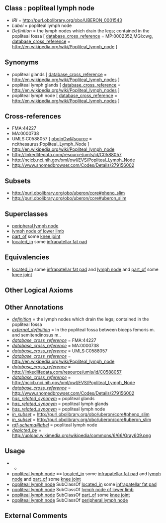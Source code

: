 
## Class : popliteal lymph node

 * *IRI* = http://purl.obolibrary.org/obo/UBERON_0001543
 * *Label* = popliteal lymph node
 * *Definition* = the lymph nodes which drain the legs; contained in the popliteal fossa [ [database_cross_reference](../../ef/oboInOwl#hasDbXref.md) = MP:0002352,MGI:cwg, [database_cross_reference](../../ef/oboInOwl#hasDbXref.md) = http://en.wikipedia.org/wiki/Popliteal_lymph_node ]

## Synonyms

 * popliteal glands [ [database_cross_reference](../../ef/oboInOwl#hasDbXref.md) = http://en.wikipedia.org/wiki/Popliteal_lymph_nodes ]
 * popliteal lymph glands [ [database_cross_reference](../../ef/oboInOwl#hasDbXref.md) = http://en.wikipedia.org/wiki/Popliteal_lymph_nodes ]
 * popliteal lymph node [ [database_cross_reference](../../ef/oboInOwl#hasDbXref.md) = http://en.wikipedia.org/wiki/Popliteal_lymph_nodes ]

## Cross-references

 * FMA:44227
 * MA:0000738
 * UMLS:C0588057 [ [oboInOwl#source](../../ce/oboInOwl#source.md) = ncithesaurus:Popliteal_Lymph_Node ]
 * http://en.wikipedia.org/wiki/Popliteal_lymph_node
 * http://linkedlifedata.com/resource/umls/id/C0588057
 * http://ncicb.nci.nih.gov/xml/owl/EVS/Popliteal_Lymph_Node
 * http://www.snomedbrowser.com/Codes/Details/279156002

## Subsets

 * http://purl.obolibrary.org/obo/uberon/core#pheno_slim
 * http://purl.obolibrary.org/obo/uberon/core#uberon_slim

## Superclasses

 * [peripheral lymph node](../../UBERON/68/UBERON_0003968.md)
 * [lymph node of lower limb](../../UBERON/98/UBERON_0016398.md)
 * [part_of](../../BFO/50/BFO_0000050.md) some [knee joint](../../UBERON/85/UBERON_0001485.md)
 * [located_in](../../RO/25/RO_0001025.md) some [infrapatellar fat pad](../../UBERON/00/UBERON_0016400.md)

## Equivalencies

 * [located_in](../../RO/25/RO_0001025.md) some [infrapatellar fat pad](../../UBERON/00/UBERON_0016400.md) and [lymph node](../../UBERON/29/UBERON_0000029.md) and [part_of](../../BFO/50/BFO_0000050.md) some [knee joint](../../UBERON/85/UBERON_0001485.md)

## Other Logical Axioms


## Other Annotations

 * *[definition](../../IAO/15/IAO_0000115.md)* = the lymph nodes which drain the legs; contained in the popliteal fossa
 * *[external_definition](../../UBPROP/01/UBPROP_0000001.md)* = In the popliteal fossa between biceps femoris m. and semitendinosus m..
 * *[database_cross_reference](../../ef/oboInOwl#hasDbXref.md)* = FMA:44227
 * *[database_cross_reference](../../ef/oboInOwl#hasDbXref.md)* = MA:0000738
 * *[database_cross_reference](../../ef/oboInOwl#hasDbXref.md)* = UMLS:C0588057
 * *[database_cross_reference](../../ef/oboInOwl#hasDbXref.md)* = http://en.wikipedia.org/wiki/Popliteal_lymph_node
 * *[database_cross_reference](../../ef/oboInOwl#hasDbXref.md)* = http://linkedlifedata.com/resource/umls/id/C0588057
 * *[database_cross_reference](../../ef/oboInOwl#hasDbXref.md)* = http://ncicb.nci.nih.gov/xml/owl/EVS/Popliteal_Lymph_Node
 * *[database_cross_reference](../../ef/oboInOwl#hasDbXref.md)* = http://www.snomedbrowser.com/Codes/Details/279156002
 * *[has_related_synonym](../../ym/oboInOwl#hasRelatedSynonym.md)* = popliteal glands
 * *[has_related_synonym](../../ym/oboInOwl#hasRelatedSynonym.md)* = popliteal lymph glands
 * *[has_related_synonym](../../ym/oboInOwl#hasRelatedSynonym.md)* = popliteal lymph node
 * *[in_subset](../../et/oboInOwl#inSubset.md)* = http://purl.obolibrary.org/obo/uberon/core#pheno_slim
 * *[in_subset](../../et/oboInOwl#inSubset.md)* = http://purl.obolibrary.org/obo/uberon/core#uberon_slim
 * *[rdf-schema#label](../../el/rdf-schema#label.md)* = popliteal lymph node
 * *[depicted_by](../../depicted/by/depicted_by.md)* = http://upload.wikimedia.org/wikipedia/commons/6/66/Gray609.png

## Usage

 * -
 * [popliteal lymph node](../../UBERON/43/UBERON_0001543.md) == [located_in](../../RO/25/RO_0001025.md) some [infrapatellar fat pad](../../UBERON/00/UBERON_0016400.md) and [lymph node](../../UBERON/29/UBERON_0000029.md) and [part_of](../../BFO/50/BFO_0000050.md) some [knee joint](../../UBERON/85/UBERON_0001485.md)
 * [popliteal lymph node](../../UBERON/43/UBERON_0001543.md) SubClassOf [located_in](../../RO/25/RO_0001025.md) some [infrapatellar fat pad](../../UBERON/00/UBERON_0016400.md)
 * [popliteal lymph node](../../UBERON/43/UBERON_0001543.md) SubClassOf [lymph node of lower limb](../../UBERON/98/UBERON_0016398.md)
 * [popliteal lymph node](../../UBERON/43/UBERON_0001543.md) SubClassOf [part_of](../../BFO/50/BFO_0000050.md) some [knee joint](../../UBERON/85/UBERON_0001485.md)
 * [popliteal lymph node](../../UBERON/43/UBERON_0001543.md) SubClassOf [peripheral lymph node](../../UBERON/68/UBERON_0003968.md)

## External Comments


